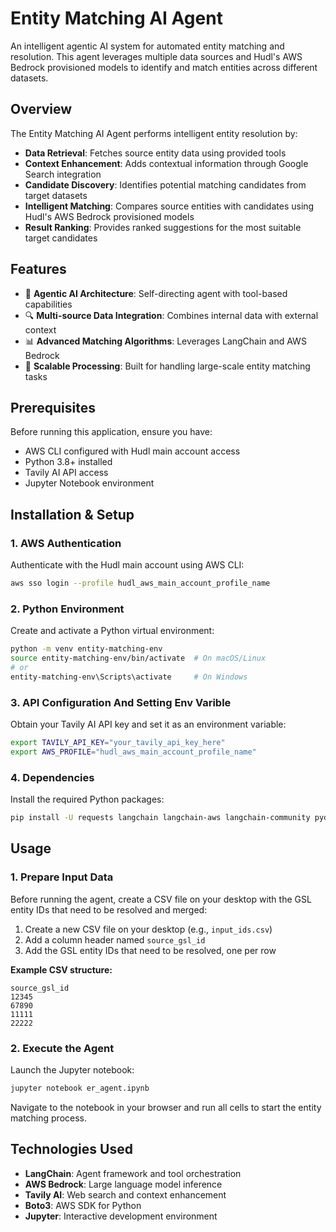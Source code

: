 # Entity Matching AI Agent

An intelligent agentic AI system for automated entity matching and resolution. This agent leverages multiple data sources and Hudl's AWS Bedrock provisioned models to identify and match entities across different datasets.

## Overview

The Entity Matching AI Agent performs intelligent entity resolution by:

- **Data Retrieval**: Fetches source entity data using provided tools
- **Context Enhancement**: Adds contextual information through Google Search integration
- **Candidate Discovery**: Identifies potential matching candidates from target datasets
- **Intelligent Matching**: Compares source entities with candidates using Hudl's AWS Bedrock provisioned models
- **Result Ranking**: Provides ranked suggestions for the most suitable target candidates

## Features

- 🤖 **Agentic AI Architecture**: Self-directing agent with tool-based capabilities
- 🔍 **Multi-source Data Integration**: Combines internal data with external context
- 📊 **Advanced Matching Algorithms**: Leverages LangChain and AWS Bedrock
- 🚀 **Scalable Processing**: Built for handling large-scale entity matching tasks

## Prerequisites

Before running this application, ensure you have:

- AWS CLI configured with Hudl main account access
- Python 3.8+ installed
- Tavily AI API access
- Jupyter Notebook environment

## Installation & Setup

### 1. AWS Authentication

Authenticate with the Hudl main account using AWS CLI:

```bash
aws sso login --profile hudl_aws_main_account_profile_name
```

### 2. Python Environment

Create and activate a Python virtual environment:

```bash
python -m venv entity-matching-env
source entity-matching-env/bin/activate  # On macOS/Linux
# or
entity-matching-env\Scripts\activate     # On Windows
```

### 3. API Configuration And Setting Env Varible

Obtain your Tavily AI API key and set it as an environment variable:

```bash
export TAVILY_API_KEY="your_tavily_api_key_here"
export AWS_PROFILE="hudl_aws_main_account_profile_name"
```

### 4. Dependencies

Install the required Python packages:

```bash
pip install -U requests langchain langchain-aws langchain-community pydantic boto3 tavily-python
```

## Usage

### 1. Prepare Input Data

Before running the agent, create a CSV file on your desktop with the GSL entity IDs that need to be resolved and merged:

1. Create a new CSV file on your desktop (e.g., `input_ids.csv`)
2. Add a column header named `source_gsl_id`
3. Add the GSL entity IDs that need to be resolved, one per row

**Example CSV structure:**

```csv
source_gsl_id
12345
67890
11111
22222
```

### 2. Execute the Agent

Launch the Jupyter notebook:

```bash
jupyter notebook er_agent.ipynb
```

Navigate to the notebook in your browser and run all cells to start the entity matching process.

## Technologies Used

- **LangChain**: Agent framework and tool orchestration
- **AWS Bedrock**: Large language model inference
- **Tavily AI**: Web search and context enhancement
- **Boto3**: AWS SDK for Python
- **Jupyter**: Interactive development environment
